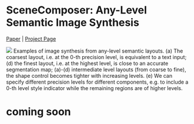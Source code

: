 # SceneComposer: Any-Level Semantic Image Synthesis

[Paper](http://arxiv.org/abs/2211.11742) | [Project Page](https://zengxianyu.github.io/scenec)

![](https://zengxianyu.github.io/scenec/resources/teaser_v1.png)
Examples of image synthesis from any-level semantic layouts. (a) The coarsest layout, i.e. at the 0-th precision level, is equivalent to a text input; (d) the finest layout, i.e. at the highest level, is close to an accurate segmentation map; (a)-(d) intermediate level layouts (from coarse to fine), the shape control becomes tighter with increasing levels. (e) We can specify different precision levels for different components, e.g. to include a 0-th level style indicator while the remaining regions are of higher levels.


# coming soon
